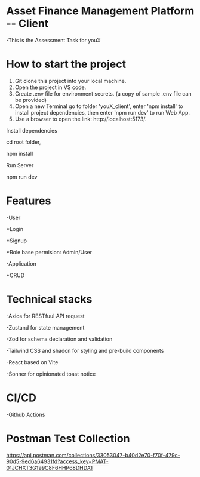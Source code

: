 # Asset Finance Management Platform -- Client
  -This is the Assessment Task for youX
  

# How to start the project

1. Git clone this project into your local machine.
2. Open the project in VS code.
3. Create .env file for environment secrets. (a copy of sample .env file can be provided)
4. Open a new Terminal go to folder 'youX_client', enter 'npm install' to install project dependencies, then enter 'npm run dev' to run Web App.
5. Use a browser to open the link: http://localhost:5173/.

Install dependencies

cd root folder,

npm install


Run Server

npm run dev

# Features
-User

  *Login
  
  *Signup
  
  *Role base permision: Admin/User


-Application

 *CRUD

# Technical stacks
-Axios for RESTfuul API request

-Zustand for state management

-Zod for schema declaration and validation

-Tailwind CSS and shadcn for styling and pre-build components

-React based on Vite

-Sonner for opinionated toast notice


# CI/CD
-Github Actions

# Postman Test Collection
https://api.postman.com/collections/33053047-b40d2e70-f70f-479c-90d5-9ed6a64931fd?access_key=PMAT-01JCHXT3G199C8F6HHP68DHDA1

